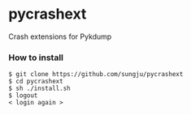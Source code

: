 # pycrashext
Crash extensions for Pykdump


### How to install

```
$ git clone https://github.com/sungju/pycrashext
$ cd pycrashext
$ sh ./install.sh
$ logout
< login again >
```
